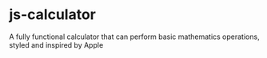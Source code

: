 # js-calculator
A fully functional calculator that can perform basic mathematics operations, styled and inspired by Apple
